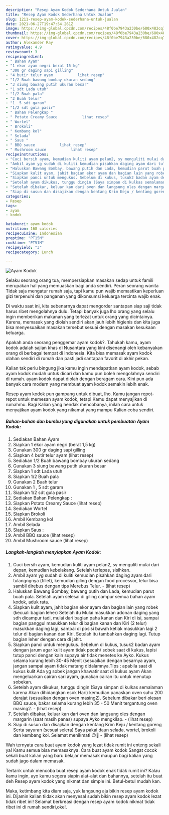 ```yaml
---
description: "Resep Ayam Kodok Sederhana Untuk Jualan"
title: "Resep Ayam Kodok Sederhana Untuk Jualan"
slug: 1211-resep-ayam-kodok-sederhana-untuk-jualan
date: 2021-06-27T19:47:54.261Z
image: https://img-global.cpcdn.com/recipes/48f0be7943a230be/680x482cq70/ayam-kodok-foto-resep-utama.jpg
thumbnail: https://img-global.cpcdn.com/recipes/48f0be7943a230be/680x482cq70/ayam-kodok-foto-resep-utama.jpg
cover: https://img-global.cpcdn.com/recipes/48f0be7943a230be/680x482cq70/ayam-kodok-foto-resep-utama.jpg
author: Alexander Ray
ratingvalue: 4.9
reviewcount: 3
recipeingredient:
- " Bahan Ayam"
- "1 ekor ayam negri berat 15 kg"
- "300 gr daging sapi gilling"
- "4 butir telur ayam           lihat resep"
- "1/2 Buah bawang bombay ukuran sedang"
- "3 siung bawang putih ukuran besar"
- "1 sdt Lada utuh"
- "1/2 Buah pala"
- "2 Buah telur"
- "1  5 sdt garam"
- "1/2 sdt gula pasir"
- " Bahan Pelengkap "
- " Potato Creamy Sauce           lihat resep"
- " Wortel"
- " Brokoli"
- " Kembang kol"
- " Selada"
- " Saus "
- " BBQ sauce           lihat resep"
- " Mushroom sauce           lihat resep"
recipeinstructions:
- "Cuci bersih ayam, kemudian kuliti ayam pelan2, sy menguliti mulai dari depan, kemudian kebelakang. Setelah terlepas, sisihkan."
- "Ambil ayam yg sudah di kuliti kemudian pisahkan daging ayam dari tulangngnya (fillet), kemudian giling dengan food processor, telur bisa sambil direbus dengan tips Merebus Telur.           (lihat resep)"
- "Haluskan Bawang Bombay, bawang putih dan Lada, kemudian parut buah pala. Setelah ayam selesai di giling campur semua bahan ayam kodok, aduk rata."
- "Siapkan kulit ayam, jahit bagian ekor ayam dan bagian lain yang robek (kecuali bagian leher) Setelah itu Mulai masukkan adonan daging yang sdh dicampur tadi, mulai dari bagian paha kanan dan Kiri di isi, sampai bagian panggul masukkan telur di bagian kanan dan Kiri (2 telur) masukkan daging lagi, sampai di posisi bawah ketiak masukkan lagi 2 telur di bagian kanan dan Kiri. Setelah itu tambahkan daging lagi. Tutup bagian leher dengan cara di jahit."
- "Siapkan panci untuk mengukus. Sebelum di kukus, tusuk2 badan ayam dengan jarum agar kulit ayam tidak pecah/ sobek saat di kukus, lapisi tutup panci dengan kain supaya air tidak menetes ke Ayko. Kukus selama kurang lebih 30-45 Menit (sesuaikan dengan besarnya ayam, jangan sampai ayam tidak matang didalamnya.Tips : apabila saat di kukus kulit Ada yg sobek jangan khawatir saat di kukus ayam Akan mengeluarkan cairan sari ayam, gunakan cairan itu untuk menutup sobekan."
- "Setelah ayam dikukus, tunggu dingin (Saya simpan di kulkas semalaman karena Akan dihidangkan esok Hari) kemudian panaskan oven suhu 200 derajat (sesuaikan dengan oven masing2). Sebelum dibakar beri olesan BBQ sauce, bakar selama kurang lebih 35 - 50 Menit tergantung oven masing2.           (lihat resep)"
- "Setelah dibakar, keluar kan dari oven dan langsung oles dengan margarin (saat masih panas) supaya Ayko mengkilap.           (lihat resep)"
- "Siap di susun dan disajikan dengan kentang Krim Keju / kentang goreng Serta sayuran (sesuai selera) Saya pakai daun selada, wortel, brokoli dan kembang kol. Selamat menikmati 😉🤤           (lihat resep)"
categories:
- Resep
tags:
- ayam
- kodok

katakunci: ayam kodok 
nutrition: 168 calories
recipecuisine: Indonesian
preptime: "PT15M"
cooktime: "PT51M"
recipeyield: "3"
recipecategory: Lunch

---
```



![Ayam Kodok](https://img-global.cpcdn.com/recipes/48f0be7943a230be/680x482cq70/ayam-kodok-foto-resep-utama.jpg)

Selaku seorang orang tua, mempersiapkan masakan sedap untuk famili merupakan hal yang memuaskan bagi anda sendiri. Peran seorang  wanita Tidak saja mengatur rumah saja, tapi kamu pun wajib memastikan keperluan gizi terpenuhi dan panganan yang dikonsumsi keluarga tercinta wajib enak.

Di waktu  saat ini, kita sebenarnya dapat mengorder santapan siap saji tidak harus ribet mengolahnya dulu. Tetapi banyak juga lho orang yang selalu ingin memberikan makanan yang terlezat untuk orang yang dicintainya. Karena, memasak yang diolah sendiri akan jauh lebih higienis dan kita juga bisa menyesuaikan masakan tersebut sesuai dengan masakan kesukaan keluarga. 



Apakah anda seorang penggemar ayam kodok?. Tahukah kamu, ayam kodok adalah sajian khas di Nusantara yang kini disenangi oleh kebanyakan orang di berbagai tempat di Indonesia. Kita bisa memasak ayam kodok olahan sendiri di rumah dan pasti jadi santapan favorit di akhir pekan.

Kalian tak perlu bingung jika kamu ingin mendapatkan ayam kodok, sebab ayam kodok mudah untuk dicari dan kamu pun boleh mengolahnya sendiri di rumah. ayam kodok dapat diolah dengan beragam cara. Kini pun ada banyak cara modern yang membuat ayam kodok semakin lebih enak.

Resep ayam kodok pun gampang untuk dibuat, lho. Kamu jangan repot-repot untuk memesan ayam kodok, tetapi Kamu dapat menyajikan di rumahmu. Bagi Kalian yang hendak mencobanya, inilah cara untuk menyajikan ayam kodok yang nikamat yang mampu Kalian coba sendiri.

<!--inarticleads1-->

##### Bahan-bahan dan bumbu yang digunakan untuk pembuatan Ayam Kodok:

1. Sediakan  Bahan Ayam
1. Siapkan 1 ekor ayam negri (berat 1,5 kg)
1. Gunakan 300 gr daging sapi gilling
1. Siapkan 4 butir telur ayam           (lihat resep)
1. Sediakan 1/2 Buah bawang bombay ukuran sedang
1. Gunakan 3 siung bawang putih ukuran besar
1. Siapkan 1 sdt Lada utuh
1. Siapkan 1/2 Buah pala
1. Gunakan 2 Buah telur
1. Gunakan 1 , 5 sdt garam
1. Siapkan 1/2 sdt gula pasir
1. Sediakan  Bahan Pelengkap :
1. Siapkan  Potato Creamy Sauce           (lihat resep)
1. Sediakan  Wortel
1. Siapkan  Brokoli
1. Ambil  Kembang kol
1. Ambil  Selada
1. Siapkan  Saus :
1. Ambil  BBQ sauce           (lihat resep)
1. Ambil  Mushroom sauce           (lihat resep)




<!--inarticleads2-->

##### Langkah-langkah menyiapkan Ayam Kodok:

1. Cuci bersih ayam, kemudian kuliti ayam pelan2, sy menguliti mulai dari depan, kemudian kebelakang. Setelah terlepas, sisihkan.
1. Ambil ayam yg sudah di kuliti kemudian pisahkan daging ayam dari tulangngnya (fillet), kemudian giling dengan food processor, telur bisa sambil direbus dengan tips Merebus Telur. -           (lihat resep)
1. Haluskan Bawang Bombay, bawang putih dan Lada, kemudian parut buah pala. Setelah ayam selesai di giling campur semua bahan ayam kodok, aduk rata.
1. Siapkan kulit ayam, jahit bagian ekor ayam dan bagian lain yang robek (kecuali bagian leher) Setelah itu Mulai masukkan adonan daging yang sdh dicampur tadi, mulai dari bagian paha kanan dan Kiri di isi, sampai bagian panggul masukkan telur di bagian kanan dan Kiri (2 telur) masukkan daging lagi, sampai di posisi bawah ketiak masukkan lagi 2 telur di bagian kanan dan Kiri. Setelah itu tambahkan daging lagi. Tutup bagian leher dengan cara di jahit.
1. Siapkan panci untuk mengukus. Sebelum di kukus, tusuk2 badan ayam dengan jarum agar kulit ayam tidak pecah/ sobek saat di kukus, lapisi tutup panci dengan kain supaya air tidak menetes ke Ayko. Kukus selama kurang lebih 30-45 Menit (sesuaikan dengan besarnya ayam, jangan sampai ayam tidak matang didalamnya.Tips : apabila saat di kukus kulit Ada yg sobek jangan khawatir saat di kukus ayam Akan mengeluarkan cairan sari ayam, gunakan cairan itu untuk menutup sobekan.
1. Setelah ayam dikukus, tunggu dingin (Saya simpan di kulkas semalaman karena Akan dihidangkan esok Hari) kemudian panaskan oven suhu 200 derajat (sesuaikan dengan oven masing2). Sebelum dibakar beri olesan BBQ sauce, bakar selama kurang lebih 35 - 50 Menit tergantung oven masing2. -           (lihat resep)
1. Setelah dibakar, keluar kan dari oven dan langsung oles dengan margarin (saat masih panas) supaya Ayko mengkilap. -           (lihat resep)
1. Siap di susun dan disajikan dengan kentang Krim Keju / kentang goreng Serta sayuran (sesuai selera) Saya pakai daun selada, wortel, brokoli dan kembang kol. Selamat menikmati 😉🤤 -           (lihat resep)




Wah ternyata cara buat ayam kodok yang lezat tidak rumit ini enteng sekali ya! Kamu semua bisa memasaknya. Cara buat ayam kodok Sangat cocok sekali buat kalian yang baru belajar memasak maupun bagi kalian yang sudah jago dalam memasak.

Tertarik untuk mencoba buat resep ayam kodok enak tidak rumit ini? Kalau kamu ingin, ayo kamu segera siapin alat-alat dan bahannya, setelah itu buat deh Resep ayam kodok yang nikmat dan simple ini. Betul-betul mudah kan. 

Maka, ketimbang kita diam saja, yuk langsung aja bikin resep ayam kodok ini. Dijamin kalian tiidak akan menyesal sudah bikin resep ayam kodok lezat tidak ribet ini! Selamat berkreasi dengan resep ayam kodok nikmat tidak ribet ini di rumah sendiri,oke!.

